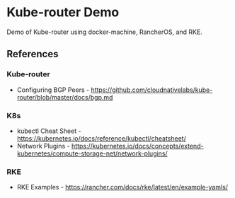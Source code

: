 # Kube-router Demo

Demo of Kube-router using docker-machine, RancherOS, and RKE.

## References

### Kube-router
- Configuring BGP Peers - https://github.com/cloudnativelabs/kube-router/blob/master/docs/bgp.md

### K8s

- kubectl Cheat Sheet - https://kubernetes.io/docs/reference/kubectl/cheatsheet/
- Network Plugins - https://kubernetes.io/docs/concepts/extend-kubernetes/compute-storage-net/network-plugins/

### RKE

- RKE Examples - https://rancher.com/docs/rke/latest/en/example-yamls/